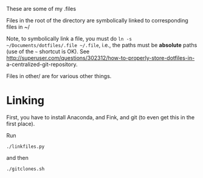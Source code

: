 These are some of my .files

Files in the root of the directory are symbolically linked to
corresponding files in ~/

Note, to symbolically link a file, you must do ``ln -s
~/Documents/dotfiles/.file ~/.file``, i.e., the paths must be
**absolute** paths (use of the ``~`` shortcut is OK).  See
http://superuser.com/questions/302312/how-to-properly-store-dotfiles-in-
a-centralized-git-repository.

Files in other/ are for various other things.

# Linking

First, you have to install Anaconda, and Fink, and git (to even get this in
the first place).

Run

    ./linkfiles.py

and then

    ./gitclones.sh
